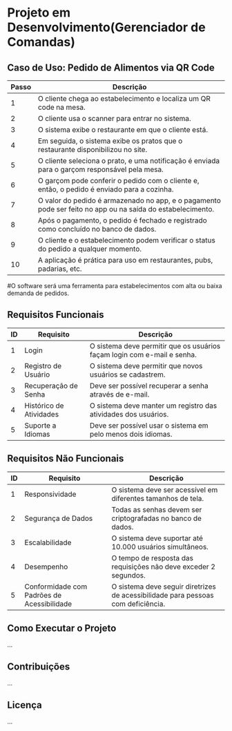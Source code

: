 # Projeto em Desenvolvimento(Gerenciador de Comandas)

## Caso de Uso: Pedido de Alimentos via QR Code

| **Passo** | **Descrição**                                                                                          |
|-----------|--------------------------------------------------------------------------------------------------------|
| 1         | O cliente chega ao estabelecimento e localiza um QR code na mesa.                                      |
| 2         | O cliente usa o scanner para entrar no sistema.                                                        |
| 3         | O sistema exibe o restaurante em que o cliente está.                                                   |
| 4         | Em seguida, o sistema exibe os pratos que o restaurante disponibilizou no site.                        |
| 5         | O cliente seleciona o prato, e uma notificação é enviada para o garçom responsável pela mesa.          |
| 6         | O garçom pode conferir o pedido com o cliente e, então, o pedido é enviado para a cozinha.             |
| 7         | O valor do pedido é armazenado no app, e o pagamento pode ser feito no app ou na saída do estabelecimento. |
| 8         | Após o pagamento, o pedido é fechado e registrado como concluído no banco de dados.                    |
| 9         | O cliente e o estabelecimento podem verificar o status do pedido a qualquer momento.                   |
| 10        | A aplicação é prática para uso em restaurantes, pubs, padarias, etc.                                   |


#O software será uma ferramenta para estabelecimentos com alta ou baixa demanda de pedidos.

## Requisitos Funcionais

| **ID** | **Requisito**           | **Descrição**                                                          |
|--------|-------------------------|------------------------------------------------------------------------|
| 1      | Login                   | O sistema deve permitir que os usuários façam login com e-mail e senha.|
| 2      | Registro de Usuário     | O sistema deve permitir que novos usuários se cadastrem.               |
| 3      | Recuperação de Senha    | Deve ser possível recuperar a senha através de e-mail.                 |
| 4      | Histórico de Atividades | O sistema deve manter um registro das atividades dos usuários.         |
| 5      | Suporte a Idiomas       | Deve ser possível usar o sistema em pelo menos dois idiomas.           |

## Requisitos Não Funcionais

| **ID** | **Requisito**                          | **Descrição**                                                        |
|--------|----------------------------------------|----------------------------------------------------------------------|
| 1      | Responsividade                         | O sistema deve ser acessível em diferentes tamanhos de tela.         |
| 2      | Segurança de Dados                     | Todas as senhas devem ser criptografadas no banco de dados.          |
| 3      | Escalabilidade                         | O sistema deve suportar até 10.000 usuários simultâneos.             |
| 4      | Desempenho                             | O tempo de resposta das requisições não deve exceder 2 segundos.     |
| 5      | Conformidade com Padrões de Acessibilidade | O sistema deve seguir diretrizes de acessibilidade para pessoas com deficiência. |

## Como Executar o Projeto

...

## Contribuições

...

## Licença

...
